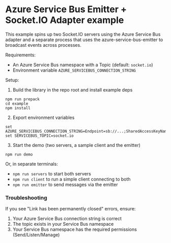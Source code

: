 # Azure Service Bus Emitter + Socket.IO Adapter example

This example spins up two Socket.IO servers using the Azure Service Bus adapter and a separate process that uses the azure-service-bus-emitter to broadcast events across processes.

Requirements:

- An Azure Service Bus namespace with a Topic (default: `socket.io`)
- Environment variable `AZURE_SERVICEBUS_CONNECTION_STRING`

Setup:

1. Build the library in the repo root and install example deps

```
npm run prepack
cd example
npm install
```

2. Export environment variables

```
set AZURE_SERVICEBUS_CONNECTION_STRING=Endpoint=sb://...;SharedAccessKeyName=...;SharedAccessKey=...
set SERVICEBUS_TOPIC=socket.io
```

3. Start the demo (two servers, a sample client and the emitter)

```
npm run demo
```

Or, in separate terminals:

- `npm run servers` to start both servers
- `npm run client` to run a simple client connecting to both
- `npm run emitter` to send messages via the emitter

### Troubleshooting

If you see "Link has been permanently closed" errors, ensure:

1. Your Azure Service Bus connection string is correct
2. The topic exists in your Service Bus namespace
3. Your Service Bus namespace has the required permissions (Send/Listen/Manage)
